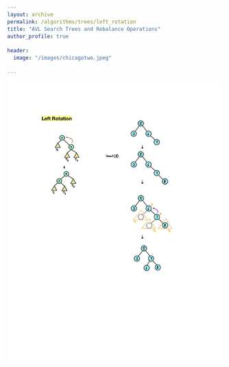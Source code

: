 ```yaml
---
layout: archive
permalink: /algorithms/trees/left_rotation
title: "AVL Search Trees and Rebalance Operations"
author_profile: true

header:
  image: "/images/chicagotwo.jpeg"
  
---
```


![inserting an Image](/images/tree/left_rotation.jpg)

